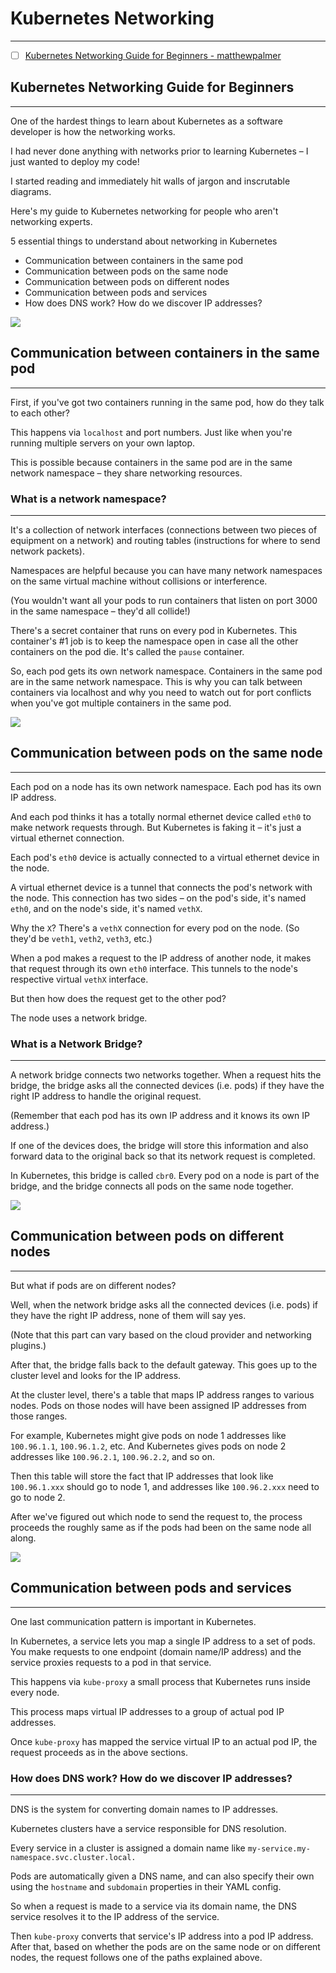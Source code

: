 # Kubernetes Networking
---

- [ ] [Kubernetes Networking Guide for Beginners - matthewpalmer](https://matthewpalmer.net/kubernetes-app-developer/articles/kubernetes-networking-guide-beginners.html)

## Kubernetes Networking Guide for Beginners
---
One of the hardest things to learn about Kubernetes as a software developer is how the networking works.

I had never done anything with networks prior to learning Kubernetes – I just wanted to deploy my code!

I started reading and immediately hit walls of jargon and inscrutable diagrams.

Here's my guide to Kubernetes networking for people who aren't networking experts.

5 essential things to understand about networking in Kubernetes

- Communication between containers in the same pod
- Communication between pods on the same node
- Communication between pods on different nodes
- Communication between pods and services
- How does DNS work? How do we discover IP addresses?

![](https://matthewpalmer.net/kubernetes-app-developer/articles/networking-overview.png)

## Communication between containers in the same pod
---
First, if you've got two containers running in the same pod, how do they talk to each other?

This happens via `localhost` and port numbers. Just like when you're running multiple servers on your own laptop.

This is possible because containers in the same pod are in the same network namespace – they share networking resources.

### What is a network namespace?
---
It's a collection of network interfaces (connections between two pieces of equipment on a network) and routing tables (instructions for where to send network packets).

Namespaces are helpful because you can have many network namespaces on the same virtual machine without collisions or interference.

(You wouldn't want all your pods to run containers that listen on port 3000 in the same namespace – they'd all collide!)

There's a secret container that runs on every pod in Kubernetes. This container's #1 job is to keep the namespace open in case all the other containers on the pod die. It's called the `pause` container.

So, each pod gets its own network namespace. Containers in the same pod are in the same network namespace. This is why you can talk between containers via localhost and why you need to watch out for port conflicts when you've got multiple containers in the same pod.

![](https://matthewpalmer.net/kubernetes-app-developer/articles/same-pod.gif)

## Communication between pods on the same node
---
Each pod on a node has its own network namespace. Each pod has its own IP address.

And each pod thinks it has a totally normal ethernet device called `eth0` to make network requests through. But Kubernetes is faking it – it's just a virtual ethernet connection.

Each pod's `eth0` device is actually connected to a virtual ethernet device in the node.

A virtual ethernet device is a tunnel that connects the pod's network with the node. This connection has two sides – on the pod's side, it's named `eth0`, and on the node's side, it's named `vethX`.

Why the `X`? There's a `vethX` connection for every pod on the node. (So they'd be `veth1`, `veth2`, `veth3`, etc.)

When a pod makes a request to the IP address of another node, it makes that request through its own `eth0` interface. This tunnels to the node's respective virtual `vethX` interface.

But then how does the request get to the other pod?

The node uses a network bridge.

### What is a Network Bridge?
---
A network bridge connects two networks together. When a request hits the bridge, the bridge asks all the connected devices (i.e. pods) if they have the right IP address to handle the original request.

(Remember that each pod has its own IP address and it knows its own IP address.)

If one of the devices does, the bridge will store this information and also forward data to the original back so that its network request is completed.

In Kubernetes, this bridge is called `cbr0`. Every pod on a node is part of the bridge, and the bridge connects all pods on the same node together.

![](https://matthewpalmer.net/kubernetes-app-developer/articles/pods-on-node.gif)

## Communication between pods on different nodes
---
But what if pods are on different nodes?

Well, when the network bridge asks all the connected devices (i.e. pods) if they have the right IP address, none of them will say yes.

(Note that this part can vary based on the cloud provider and networking plugins.)

After that, the bridge falls back to the default gateway. This goes up to the cluster level and looks for the IP address.

At the cluster level, there's a table that maps IP address ranges to various nodes. Pods on those nodes will have been assigned IP addresses from those ranges.

For example, Kubernetes might give pods on node 1 addresses like `100.96.1.1`, `100.96.1.2`, etc. And Kubernetes gives pods on node 2 addresses like `100.96.2.1`, `100.96.2.2`, and so on.

Then this table will store the fact that IP addresses that look like `100.96.1.xxx` should go to node 1, and addresses like `100.96.2.xxx` need to go to node 2.

After we've figured out which node to send the request to, the process proceeds the roughly same as if the pods had been on the same node all along.

![](https://matthewpalmer.net/kubernetes-app-developer/articles/node-to-node.gif)

## Communication between pods and services
---
One last communication pattern is important in Kubernetes.

In Kubernetes, a service lets you map a single IP address to a set of pods. You make requests to one endpoint (domain name/IP address) and the service proxies requests to a pod in that service.

This happens via `kube-proxy` a small process that Kubernetes runs inside every node.

This process maps virtual IP addresses to a group of actual pod IP addresses.

Once `kube-proxy` has mapped the service virtual IP to an actual pod IP, the request proceeds as in the above sections.

### How does DNS work? How do we discover IP addresses?
---
DNS is the system for converting domain names to IP addresses.

Kubernetes clusters have a service responsible for DNS resolution.

Every service in a cluster is assigned a domain name like `my-service.my-namespace.svc.cluster.local.`

Pods are automatically given a DNS name, and can also specify their own using the `hostname` and `subdomain` properties in their YAML config.

So when a request is made to a service via its domain name, the DNS service resolves it to the IP address of the service.

Then `kube-proxy` converts that service's IP address into a pod IP address. After that, based on whether the pods are on the same node or on different nodes, the request follows one of the paths explained above.
